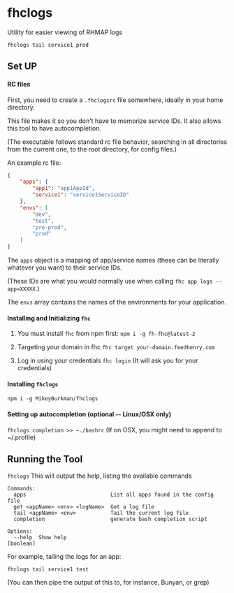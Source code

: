 # fhclogs
Utility for easier viewing of RHMAP logs

`fhclogs tail service1 prod`

## Set UP

#### RC files
First, you need to create a `.fhclogsrc` file somewhere, ideally in your home directory. 

This file makes it so you don't have to memorize service IDs. It also allows this tool to have autocompletion.

(The executable follows standard rc file behavior, searching in all directories from the current one, to the root directory, for config files.)

An example rc file:
```json
{
    "apps": {
        "app1": "app1AppId",
        "service1": "service1ServiceID"
    },
    "envs": [
        "dev",
        "test",
        "pre-prod",
        "prod"
    ]
}
```
The `apps` object is a mapping of app/service names (these can be literally whatever you want) to their service IDs. 

(These IDs are what you would normally use when calling `fhc app logs --app=XXXXX`.)

The `envs` array contains the names of the environments for your application.

#### Installing and Initializing `fhc`
1. You must install `fhc` from npm first:
`npm i -g fh-fhc@latest-2`

2. Targeting your domain in fhc
`fhc target your-domain.feedhenry.com`

3. Log in using your credentials
`fhc login`
(It will ask you for your credentials)

#### Installing `fhclogs`
`npm i -g MikeyBurkman/fhclogs`

#### Setting up autocompletion (optional -- Linux/OSX only)
`fhclogs completion >> ~./bashrc`
(If on OSX, you might need to append to ~/.profile)

## Running the Tool
`fhclogs`
This will output the help, listing the available commands
```
Commands:
  apps                           List all apps found in the config file
  get <appName> <env> <logName>  Get a log file
  tail <appName> <env>           Tail the current log file
  completion                     generate bash completion script

Options:
  --help  Show help                                                    [boolean]
```

For example, tailing the logs for an app:

`fhclogs tail service1 test`

(You can then pipe the output of this to, for instance, Bunyan, or grep)
